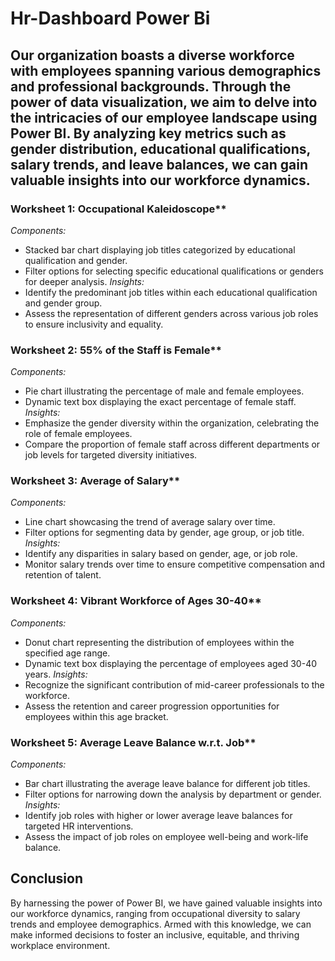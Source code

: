 # Hr-Dashboard Power Bi

## Our organization boasts a diverse workforce with employees spanning various demographics and professional backgrounds. Through the power of data visualization, we aim to delve into the intricacies of our employee landscape using Power BI. By analyzing key metrics such as gender distribution, educational qualifications, salary trends, and leave balances, we can gain valuable insights into our workforce dynamics.

### Worksheet 1: Occupational Kaleidoscope**
*Components:*
- Stacked bar chart displaying job titles categorized by educational qualification and gender.
- Filter options for selecting specific educational qualifications or genders for deeper analysis.
*Insights:*
- Identify the predominant job titles within each educational qualification and gender group.
- Assess the representation of different genders across various job roles to ensure inclusivity and equality.
  
### Worksheet 2: 55% of the Staff is Female**
*Components:*
- Pie chart illustrating the percentage of male and female employees.
- Dynamic text box displaying the exact percentage of female staff.
*Insights:*
- Emphasize the gender diversity within the organization, celebrating the role of female employees.
- Compare the proportion of female staff across different departments or job levels for targeted diversity initiatives.

### Worksheet 3: Average of Salary**
*Components:*
- Line chart showcasing the trend of average salary over time.
- Filter options for segmenting data by gender, age group, or job title.
*Insights:*
- Identify any disparities in salary based on gender, age, or job role.
- Monitor salary trends over time to ensure competitive compensation and retention of talent.

### Worksheet 4: Vibrant Workforce of Ages 30-40**
*Components:*
- Donut chart representing the distribution of employees within the specified age range.
- Dynamic text box displaying the percentage of employees aged 30-40 years.
*Insights:*
- Recognize the significant contribution of mid-career professionals to the workforce.
- Assess the retention and career progression opportunities for employees within this age bracket.

### Worksheet 5: Average Leave Balance w.r.t. Job**
*Components:*
- Bar chart illustrating the average leave balance for different job titles.
- Filter options for narrowing down the analysis by department or gender.
*Insights:*
- Identify job roles with higher or lower average leave balances for targeted HR interventions.
- Assess the impact of job roles on employee well-being and work-life balance.

## Conclusion
By harnessing the power of Power BI, we have gained valuable insights into our workforce dynamics, ranging from occupational diversity to salary trends and employee demographics. Armed with this knowledge, we can make informed decisions to foster an inclusive, equitable, and thriving workplace environment.
